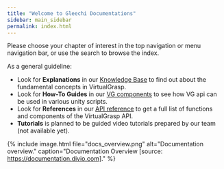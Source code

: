 ```yaml
---
title: "Welcome to Gleechi Documentations"
sidebar: main_sidebar
permalink: index.html
---
```


Please choose your chapter of interest in the top navigation or menu navigation bar, or use the search to browse the index.

As a general guideline:

* Look for **Explanations** in our [Knowledge Base](controllers.html) to find out about the fundamental concepts in VirtualGrasp.
* Look for **How-To Guides** in our [VG components](unity_component_myvirtualgrasp.html) to see how VG api can be used in various unity scripts.
* Look for **References** in our [API reference](VirtualGrasp_UnityAPI.html) to get a full list of functions and components of the VirtualGrasp API.
* **Tutorials** is planned to be guided video tutorials prepared by our team (not available yet).

{% include image.html file="docs_overview.png" alt="Documentation overview." caption="Documentation Overview [source: https://documentation.divio.com]." %}